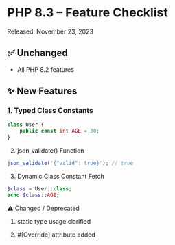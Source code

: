 # PHP 8.3 – Feature Checklist

Released: November 23, 2023

## ✅ Unchanged
- All PHP 8.2 features

## ✨ New Features

### 1. Typed Class Constants
```php
class User {
    public const int AGE = 30;
}
```
2. json_validate() Function
```php
json_validate('{"valid": true}'); // true
```

3. Dynamic Class Constant Fetch
```php
$class = User::class;
echo $class::AGE;
```

⚠️ Changed / Deprecated

1. static type usage clarified

2. #[Override] attribute added
